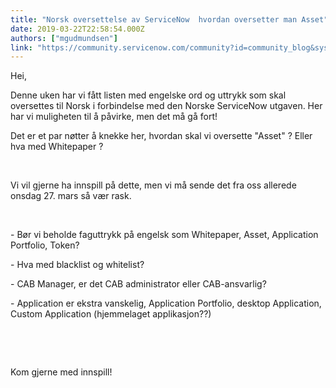 ```yaml
---
title: "Norsk oversettelse av ServiceNow  hvordan oversetter man Asset"
date: 2019-03-22T22:58:54.000Z
authors: ["mgudmundsen"]
link: "https://community.servicenow.com/community?id=community_blog&sys_id=25abaf5edb90b748fece0b55ca96197d"
---
```

<p>Hei,</p>
<p>Denne uken har vi fått listen med engelske ord og uttrykk som skal oversettes til Norsk i forbindelse med den Norske ServiceNow utgaven. Her har vi muligheten til å påvirke, men det må gå fort!</p>
<p>Det er et par nøtter å knekke her, hvordan skal vi oversette &#34;Asset&#34; ? Eller hva med Whitepaper ?</p>
<p> </p>
<p>Vi vil gjerne ha innspill på dette, men vi må sende det fra oss allerede onsdag 27. mars så vær rask. </p>
<p> </p>
<p>- Bør vi beholde faguttrykk på engelsk som Whitepaper, Asset, Application Portfolio, Token?</p>
<p>- Hva med blacklist og whitelist?</p>
<p>- CAB Manager, er det CAB administrator eller CAB-ansvarlig?</p>
<p>- Application er ekstra vanskelig, Application Portfolio, desktop Application, Custom Application (hjemmelaget applikasjon??)</p>
<p> </p>
<p> </p>
<p>Kom gjerne med innspill!</p>
<p> </p>
<p> </p>
<p> </p>